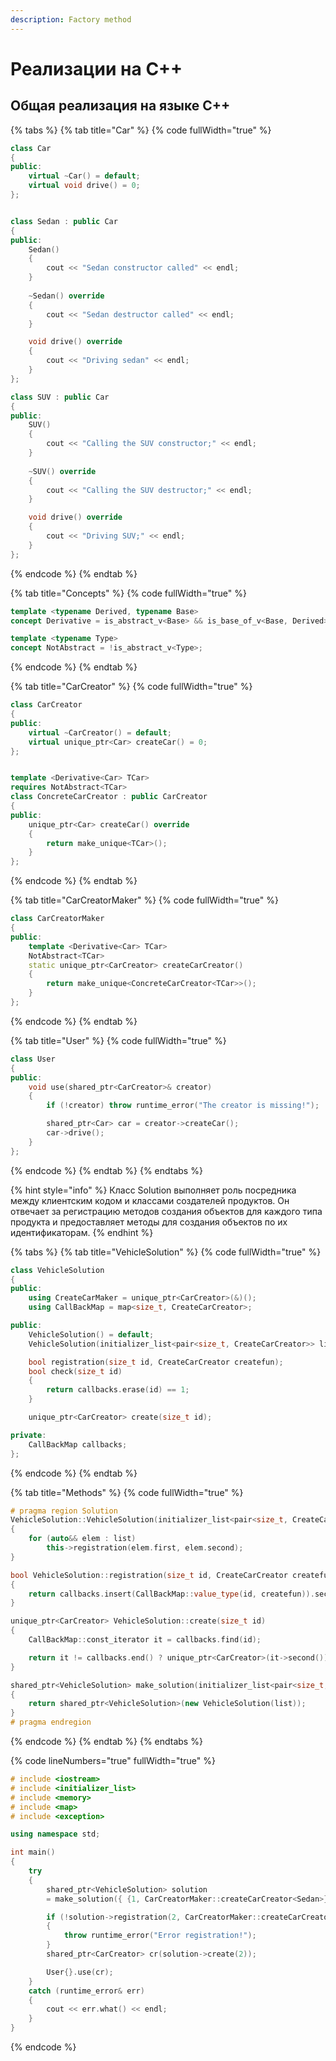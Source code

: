 ```yaml
---
description: Factory method
---
```


# Реализации на С++

## Общая реализация на языке С++

{% tabs %}
{% tab title="Car" %}
{% code fullWidth="true" %}
```cpp
class Car
{
public:
    virtual ~Car() = default;
    virtual void drive() = 0;
};


class Sedan : public Car
{
public:
    Sedan() 
    { 
        cout << "Sedan constructor called" << endl; 
    }
    
    ~Sedan() override 
    { 
        cout << "Sedan destructor called" << endl; 
    }

    void drive() override 
    { 
        cout << "Driving sedan" << endl; 
    }
};

class SUV : public Car 
{
public:
    SUV() 
    {
        cout << "Calling the SUV constructor;" << endl;
    }
    
    ~SUV() override 
    { 
        cout << "Calling the SUV destructor;" << endl; 
    }

    void drive() override 
    { 
        cout << "Driving SUV;" << endl; 
    }
};
```
{% endcode %}
{% endtab %}

{% tab title="Concepts" %}
{% code fullWidth="true" %}
```cpp
template <typename Derived, typename Base>
concept Derivative = is_abstract_v<Base> && is_base_of_v<Base, Derived>;

template <typename Type>
concept NotAbstract = !is_abstract_v<Type>;
```
{% endcode %}
{% endtab %}

{% tab title="CarCreator" %}
{% code fullWidth="true" %}
```cpp
class CarCreator
{
public:
    virtual ~CarCreator() = default;
    virtual unique_ptr<Car> createCar() = 0;
};


template <Derivative<Car> TCar>
requires NotAbstract<TCar>
class ConcreteCarCreator : public CarCreator
{
public:
    unique_ptr<Car> createCar() override 
    {
        return make_unique<TCar>();
    }
};
```
{% endcode %}
{% endtab %}

{% tab title="CarCreatorMaker" %}
{% code fullWidth="true" %}
```cpp
class CarCreatorMaker
{
public:
    template <Derivative<Car> TCar>
    NotAbstract<TCar>
    static unique_ptr<CarCreator> createCarCreator() 
    {
        return make_unique<ConcreteCarCreator<TCar>>();
    }
};
```
{% endcode %}
{% endtab %}

{% tab title="User" %}
{% code fullWidth="true" %}
```cpp
class User
{
public:
    void use(shared_ptr<CarCreator>& creator)
    {
        if (!creator) throw runtime_error("The creator is missing!");

        shared_ptr<Car> car = creator->createCar();
        car->drive();
    }
};
```
{% endcode %}
{% endtab %}
{% endtabs %}

{% hint style="info" %}
Класс Solution выполняет роль посредника между клиентским кодом и классами создателей продуктов. Он отвечает за регистрацию методов создания объектов для каждого типа продукта и предоставляет методы для создания объектов по их идентификаторам.
{% endhint %}

{% tabs %}
{% tab title="VehicleSolution" %}
{% code fullWidth="true" %}
```cpp
class VehicleSolution
{
public:
    using CreateCarMaker = unique_ptr<CarCreator>(&)();
    using CallBackMap = map<size_t, CreateCarCreator>;

public:
    VehicleSolution() = default;
    VehicleSolution(initializer_list<pair<size_t, CreateCarCreator>> list);

    bool registration(size_t id, CreateCarCreator createfun);
    bool check(size_t id) 
    { 
        return callbacks.erase(id) == 1; 
    }

    unique_ptr<CarCreator> create(size_t id);

private:
    CallBackMap callbacks;
};
```
{% endcode %}
{% endtab %}

{% tab title="Methods" %}
{% code fullWidth="true" %}
```cpp
# pragma region Solution
VehicleSolution::VehicleSolution(initializer_list<pair<size_t, CreateCarCreator>> list)
{
    for (auto&& elem : list)
        this->registration(elem.first, elem.second);
}

bool VehicleSolution::registration(size_t id, CreateCarCreator createfun)
{
    return callbacks.insert(CallBackMap::value_type(id, createfun)).second;
}

unique_ptr<CarCreator> VehicleSolution::create(size_t id)
{
    CallBackMap::const_iterator it = callbacks.find(id);

    return it != callbacks.end() ? unique_ptr<CarCreator>(it->second()) : nullptr;
}

shared_ptr<VehicleSolution> make_solution(initializer_list<pair<size_t, VehicleSolution::CreateCarCreator>> list)
{
    return shared_ptr<VehicleSolution>(new VehicleSolution(list));
}
# pragma endregion
```
{% endcode %}
{% endtab %}
{% endtabs %}

{% code lineNumbers="true" fullWidth="true" %}
```cpp
# include <iostream>
# include <initializer_list>
# include <memory>
# include <map>
# include <exception>

using namespace std;

int main()
{
    try
    {
        shared_ptr<VehicleSolution> solution
        = make_solution({ {1, CarCreatorMaker::createCarCreator<Sedan>} });

        if (!solution->registration(2, CarCreatorMaker::createCarCreator<SUV>))
        {
            throw runtime_error("Error registration!");
        }
        shared_ptr<CarCreator> cr(solution->create(2));

        User{}.use(cr);
    }
    catch (runtime_error& err)
    {
        cout << err.what() << endl;
    }
}
```
{% endcode %}

